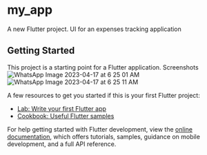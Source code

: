# my_app

A new Flutter project.
UI for an expenses tracking application 

## Getting Started

This project is a starting point for a Flutter application.
Screenshots
![WhatsApp Image 2023-04-17 at 6 25 01 AM](https://user-images.githubusercontent.com/94528546/232355164-ba6d13c5-6416-4e41-b866-5593e170bae4.jpeg)
![WhatsApp Image 2023-04-17 at 6 25 11 AM](https://user-images.githubusercontent.com/94528546/232355185-e78504c5-eaf4-4909-b55c-67fc61ae6577.jpeg)

A few resources to get you started if this is your first Flutter project:

- [Lab: Write your first Flutter app](https://docs.flutter.dev/get-started/codelab)
- [Cookbook: Useful Flutter samples](https://docs.flutter.dev/cookbook)

For help getting started with Flutter development, view the
[online documentation](https://docs.flutter.dev/), which offers tutorials,
samples, guidance on mobile development, and a full API reference.
